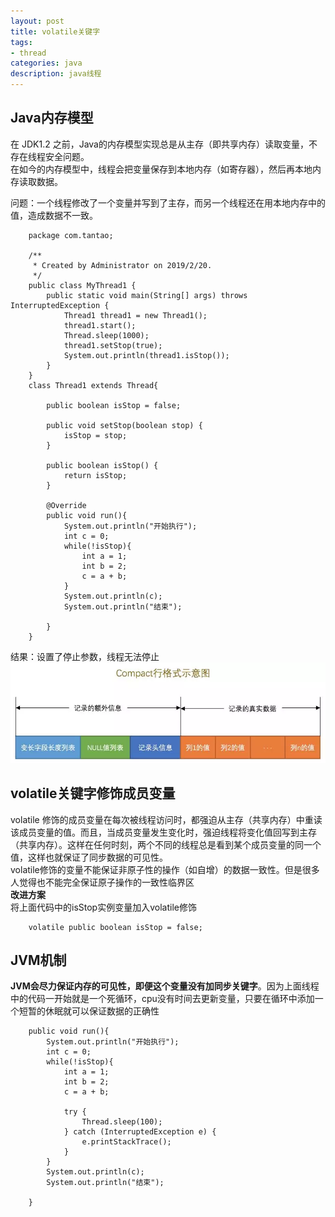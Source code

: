 ```yaml
---
layout: post
title: volatile关键字
tags:
- thread
categories: java
description: java线程
---
```

## Java内存模型  
在 JDK1.2 之前，Java的内存模型实现总是从主存（即共享内存）读取变量，不存在线程安全问题。  
在如今的内存模型中，线程会把变量保存到本地内存（如寄存器），然后再本地内存读取数据。  

<!-- more -->

问题：一个线程修改了一个变量并写到了主存，而另一个线程还在用本地内存中的值，造成数据不一致。  
```
	package com.tantao;

	/**
	 * Created by Administrator on 2019/2/20.
	 */
	public class MyThread1 {
		public static void main(String[] args) throws InterruptedException {
			Thread1 thread1 = new Thread1();
			thread1.start();
			Thread.sleep(1000);
			thread1.setStop(true);
			System.out.println(thread1.isStop());
		}
	}
	class Thread1 extends Thread{

		public boolean isStop = false;

		public void setStop(boolean stop) {
			isStop = stop;
		}

		public boolean isStop() {
			return isStop;
		}

		@Override
		public void run(){
			System.out.println("开始执行");
			int c = 0;
			while(!isStop){
				int a = 1;
				int b = 2;
				c = a + b;
			}
			System.out.println(c);
			System.out.println("结束");

		}
	}
```
结果：设置了停止参数，线程无法停止  
![结果](\assets\img\innoDB_1.webp)  
## volatile关键字修饰成员变量   
volatile 修饰的成员变量在每次被线程访问时，都强迫从主存（共享内存）中重读该成员变量的值。而且，当成员变量发生变化时，强迫线程将变化值回写到主存（共享内存）。这样在任何时刻，两个不同的线程总是看到某个成员变量的同一个值，这样也就保证了同步数据的可见性。  
volatile修饰的变量不能保证非原子性的操作（如自增）的数据一致性。但是很多人觉得也不能完全保证原子操作的一致性临界区  
**改进方案**  
将上面代码中的isStop实例变量加入volatile修饰  
```
	volatile public boolean isStop = false;
```
## JVM机制  
**JVM会尽力保证内存的可见性，即便这个变量没有加同步关键字**。因为上面线程中的代码一开始就是一个死循环，cpu没有时间去更新变量，只要在循环中添加一个短暂的休眠就可以保证数据的正确性  
```
    public void run(){
        System.out.println("开始执行");
        int c = 0;
        while(!isStop){
            int a = 1;
            int b = 2;
            c = a + b;

            try {
                Thread.sleep(100);
            } catch (InterruptedException e) {
                e.printStackTrace();
            }
        }
        System.out.println(c);
        System.out.println("结束");

    }
```
